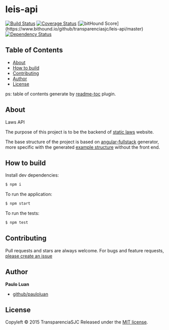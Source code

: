 # leis-api

[![Build Status](https://travis-ci.org/transparenciasjc/leis-api.svg)](https://travis-ci.org/transparenciasjc/leis-api)
[![Coverage Status](https://coveralls.io/repos/transparenciasjc/leis-api/badge.svg)](https://coveralls.io/r/transparenciasjc/leis-api)
[![bitHound Score](https://www.bithound.io/github/transparenciasjc/leis-api/badges/score.svg?)](https://www.bithound.io/github/transparenciasjc/leis-api/master)
[![Dependency Status](https://david-dm.org/transparenciasjc/leis-api.svg "Dependencies Checked & Updated Regularly (Security is Important!)")](https://david-dm.org/transparenciasjc/leis-api)


## Table of Contents
<!-- toc -->
* [About](#about)
* [How to build](#how-to-build)
* [Contributing](#contributing)
* [Author](#author)
* [License](#license)

<!-- toc stop -->

ps: table of contents generate by [readme-toc](https://www.npmjs.com/package/readme-toc) plugin.

## About

Laws API

The purpose of this project is to be the backend of [static laws](https://github.com/transparenciasjc/leis) website. 

The base structure of the project is based on [angular-fullstack](https://github.com/DaftMonk/generator-angular-fullstack) generator, more specific with the generated [example structure](https://github.com/DaftMonk/fullstack-demo) without the front end.

## How to build

Install dev dependencies:

```sh
$ npm i
```

To run the application: 

```sh
$ npm start
```

To run the tests: 
```sh
$ npm test
```

## Contributing

Pull requests and stars are always welcome. For bugs and feature requests, [please create an issue](https://github.com/transparenciasjc/leis-api/issues/new)

## Author

**Paulo Luan**

+ [github/pauloluan](https://github.com/pauloluan)

## License

Copyleft © 2015 TransparenciaSJC
Released under the [MIT license](https://github.com/transparenciasjc/leis-api/blob/master/LICENSE).